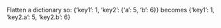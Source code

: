 Flatten a dictionary so: {‘key1’: 1, ‘key2’: {‘a’: 5, ‘b’: 6}} becomes {‘key1’: 1, ‘key2.a’: 5, ‘key2.b’: 6}
